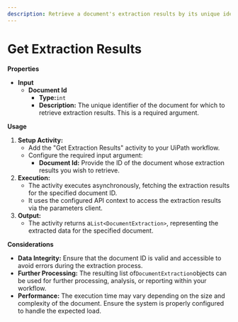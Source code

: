 ```yaml
---
description: Retrieve a document's extraction results by its unique identifier.
---
```


# Get Extraction Results

**Properties**

* **Input**
  * **Document Id**
    * **Type:**`int`
    * **Description:** The unique identifier of the document for which to retrieve extraction results. This is a required argument.

**Usage**

1. **Setup Activity:**
   * Add the "Get Extraction Results" activity to your UiPath workflow.
   * Configure the required input argument:
     * **Document Id:** Provide the ID of the document whose extraction results you wish to retrieve.
2. **Execution:**
   * The activity executes asynchronously, fetching the extraction results for the specified document ID.
   * It uses the configured API context to access the extraction results via the parameters client.
3. **Output:**
   * The activity returns a`List<DocumentExtraction>`, representing the extracted data for the specified document.

**Considerations**

* **Data Integrity:** Ensure that the document ID is valid and accessible to avoid errors during the extraction process.
* **Further Processing:** The resulting list of`DocumentExtraction`objects can be used for further processing, analysis, or reporting within your workflow.
* **Performance:** The execution time may vary depending on the size and complexity of the document. Ensure the system is properly configured to handle the expected load.
